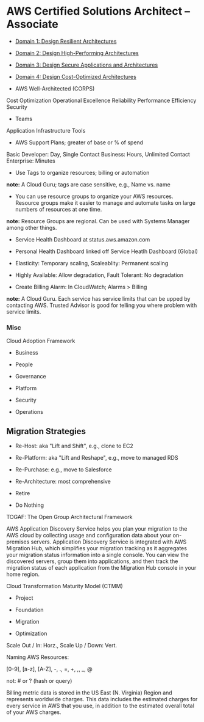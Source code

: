 # AWS Certified Solutions Architect – Associate

* [Domain 1: Design Resilient Architectures](1)

* [Domain 2: Design High-Performing Architectures](2)

* [Domain 3: Design Secure Applications and Architectures](3)

* [Domain 4: Design Cost-Optimized Architectures](4)

* AWS Well-Architected (CORPS)

Cost Optimization
Operational Excellence
Reliability
Performance Efficiency
Security

* Teams

Application
Infrastructure
Tools

* AWS Support Plans; greater of base or % of spend

Basic
Developer: Day, Single Contact
Business: Hours, Unlimited Contact
Enterprise: Minutes

* Use Tags to organize resources; billing or automation

**note:** A Cloud Guru; tags are case sensitive, e.g., Name vs. name

* You can use resource groups to organize your AWS resources. Resource groups make it easier to manage and automate tasks on large numbers of resources at one time.

**note:** Resource Groups are regional. Can be used with Systems Manager among other things.

* Service Health Dashboard at status.aws.amazon.com

* Personal Health Dashboard linked off Service Heatlh Dashboard (Global)

* Elasticity: Temporary scaling, Scaleablity: Permanent scaling

* Highly Available: Allow degradation, Fault Tolerant: No degradation

* Create Billing Alarm: In CloudWatch; Alarms > Billing

**note:** A Cloud Guru.  Each service has service limits that can be upped by contacting AWS. Trusted Advisor is good for telling you where problem with service limits.

### Misc

Cloud Adoption Framework

* Business

* People

* Governance

* Platform

* Security

* Operations

## Migration Strategies

* Re-Host: aka "Lift and Shift", e.g., clone to EC2

* Re-Platform: aka "Lift and Reshape", e.g., move to managed RDS

* Re-Purchase: e.g., move to Salesforce

* Re-Architecture: most comprehensive

* Retire

* Do Nothing

TOGAF: The Open Group Architectural Framework

AWS Application Discovery Service helps you plan your migration to the AWS cloud by collecting usage and configuration data about your on-premises servers. Application Discovery Service is integrated with AWS Migration Hub, which simplifies your migration tracking as it aggregates your migration status information into a single console. You can view the discovered servers, group them into applications, and then track the migration status of each application from the Migration Hub console in your home region.

Cloud Transformation Maturity Model (CTMM)

* Project

* Foundation

* Migration

* Optimization

Scale Out / In: Horz., Scale Up / Down: Vert.

Naming AWS Resources:

[0-9], [a-z], [A-Z], -, ., =, +, ,, _, @

not: # or ? (hash or query)

Billing metric data is stored in the US East (N. Virginia) Region and represents worldwide charges. This data includes the estimated charges for every service in AWS that you use, in addition to the estimated overall total of your AWS charges.
